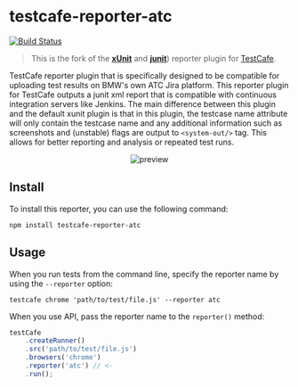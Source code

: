 # testcafe-reporter-atc
[![Build Status](https://travis-ci.org/alexschwantes/testcafe-reporter-junit.svg)](https://travis-ci.org/alexschwantes/testcafe-reporter-junit)

> This is the fork of the [**xUnit**](https://github.com/DevExpress/testcafe-reporter-xunit) and [**junit**](https://github.com/alexschwantes/testcafe-reporter-junit#readme)) reporter plugin for [TestCafe](http://devexpress.github.io/testcafe).

TestCafe reporter plugin that is specifically designed to be compatible for uploading test results on BMW's own ATC Jira platform. This reporter plugin for TestCafe outputs a junit xml report that is compatible with continuous integration servers like Jenkins. The main difference between this plugin and the default xunit plugin is that in this plugin, the testcase name attribute will only contain the testcase name and any additional information such as screenshots and (unstable) flags are output to `<system-out/>` tag. This allows for better reporting and analysis or repeated test runs.

<p align="center">
    <img src="https://raw.github.com/alexschwantes/testcafe-reporter-junit/master/media/preview.png" alt="preview" />
</p>

## Install

To install this reporter, you can use the following command:

```
npm install testcafe-reporter-atc
```

## Usage

When you run tests from the command line, specify the reporter name by using the `--reporter` option:

```
testcafe chrome 'path/to/test/file.js' --reporter atc
```


When you use API, pass the reporter name to the `reporter()` method:

```js
testCafe
    .createRunner()
    .src('path/to/test/file.js')
    .browsers('chrome')
    .reporter('atc') // <-
    .run();
```
